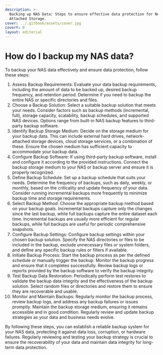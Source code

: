 ```yaml
---
description: >-
  Backing up NAS Data: Steps to ensure effective data protection for Network
  Attached Storage.
cover: ../.gitbook/assets/cover.jpg
coverY: 0
layout: editorial
---
```


# How do I backup my NAS data?

To backup your NAS data effectively and ensure data protection, follow these steps:

1. Assess Backup Requirements: Evaluate your data backup requirements, including the amount of data to be backed up, desired backup frequency, and retention period. Determine if you need to backup the entire NAS or specific directories and files.
2. Choose a Backup Solution: Select a suitable backup solution that meets your needs. Consider factors such as backup methods (incremental, full), storage capacity, scalability, backup schedules, and supported NAS devices. Options range from built-in NAS backup features to third-party backup software.
3. Identify Backup Storage Medium: Decide on the storage medium for your backup data. This can include external hard drives, network-attached storage devices, cloud storage services, or a combination of these. Ensure the chosen medium has sufficient capacity to accommodate your backup data.
4. Configure Backup Software: If using third-party backup software, install and configure it according to the provided instructions. Connect the backup storage medium to your NAS or backup server and ensure it is properly recognized.
5. Define Backup Schedule: Set up a backup schedule that suits your needs. Determine the frequency of backups, such as daily, weekly, or monthly, based on the criticality and update frequency of your data. Consider running incremental backups more frequently to minimize backup time and storage requirements.
6. Select Backup Method: Choose the appropriate backup method based on your backup goals. Incremental backups capture only the changes since the last backup, while full backups capture the entire dataset each time. Incremental backups are usually more efficient for regular backups, while full backups are useful for periodic comprehensive snapshots.
7. Configure Backup Settings: Configure backup settings within your chosen backup solution. Specify the NAS directories or files to be included in the backup, exclude unnecessary files or system folders, and define any specific backup rules or filters if available.
8. Initiate Backup Process: Start the backup process as per the defined schedule or manually trigger the backup. Monitor the backup progress and ensure that it completes successfully. Review backup logs or reports provided by the backup software to verify the backup integrity.
9. Test Backup Data Restoration: Periodically perform test restores to validate the backup data integrity and the effectiveness of the backup solution. Select random files or directories and restore them to ensure they are recoverable and usable.
10. Monitor and Maintain Backups: Regularly monitor the backup process, review backup logs, and address any backup failures or issues promptly. Maintain the backup storage medium, ensuring it remains accessible and in good condition. Regularly review and update backup strategies as your data and business needs evolve.

By following these steps, you can establish a reliable backup system for your NAS data, protecting it against data loss, corruption, or hardware failures. Regularly reviewing and testing your backup strategy is crucial to ensure the recoverability of your data and maintain data integrity for long-term data protection.

